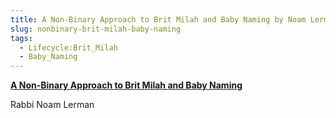 ```yaml
---
title: A Non-Binary Approach to Brit Milah and Baby Naming by Noam Lerman
slug: nonbinary-brit-milah-baby-naming
tags:
  - Lifecycle:Brit_Milah
  - Baby_Naming
---
```

**[A Non-Binary Approach to Brit Milah and Baby Naming](https://docs.google.com/document/d/1JrTcG-fZCA_EgYtla3qmSICxMBSRcIl3xgemtxJu57c/edit?usp=sharing)**

Rabbi Noam Lerman
